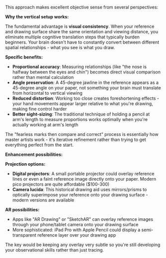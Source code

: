 This approach makes excellent objective sense from several perspectives:

**Why the vertical setup works:**

The fundamental advantage is **visual consistency**. When your reference and drawing surface share the same orientation and viewing distance, you eliminate multiple cognitive translation steps that typically burden beginners. Your brain doesn't have to constantly convert between different spatial relationships - what you see is what you draw.

**Specific benefits:**
- **Proportional accuracy**: Measuring relationships (like "the nose is halfway between the eyes and chin") becomes direct visual comparison rather than mental calculation
- **Angle preservation**: A 45-degree jawline in the reference appears as a 45-degree angle on your paper, not something your brain must translate from horizontal to vertical viewing
- **Reduced distortion**: Working too close creates foreshortening effects - your hand movements appear larger relative to what you're drawing, making fine control harder
- **Better sight-sizing**: The traditional technique of holding a pencil at arm's length to measure proportions works optimally when you're actually working at arm's length

The "fearless marks then compare and correct" process is essentially how master artists work - it's iterative refinement rather than trying to get everything perfect from the start.

**Enhancement possibilities:**

**Projection options:**
- **Digital projectors**: A small portable projector could overlay reference lines or even a faint reference image directly onto your paper. Modern pico projectors are quite affordable ($100-300)
- **Camera lucida**: This historical drawing aid uses mirrors/prisms to optically superimpose your reference onto your drawing surface - modern versions are available

**AR possibilities:**
- Apps like "AR Drawing" or "SketchAR" can overlay reference images through your phone/tablet camera onto your drawing surface
- More sophisticated: iPad Pro with Apple Pencil could display a semi-transparent reference layer over your drawing app

The key would be keeping any overlay very subtle so you're still developing your observational skills rather than just tracing.